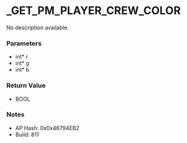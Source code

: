 # _GET_PM_PLAYER_CREW_COLOR

No description available.

### Parameters
* int* r
* int* g
* int* b

### Return Value
* BOOL

### Notes
* AP Hash: 0x0x46794EB2
* Build: 811

